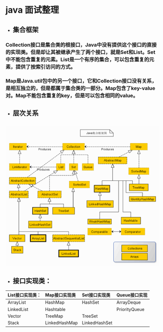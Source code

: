 # java 面试整理

* ## 集合框架

### **Collection接口是集合类的根接口，Java中没有提供这个接口的直接的实现类。但是却让其被继承产生了两个接口，就是Set和List。Set中不能包含重复的元素。List是一个有序的集合，可以包含重复的元素，提供了按索引访问的方式。**

### **Map是Java.util包中的另一个接口，它和Collection接口没有关系，是相互独立的，但是都属于集合类的一部分。Map包含了key-value对。Map不能包含重复的key，但是可以包含相同的value。**

* ## **层次关系**

## ![](/assets/import.png)

* ## 接口实现类：

| List接口实现类： | Map接口实现类 | **Set接口实现类** | **Queue接口实现** |
| :--- | :--- | :--- | :--- |
| ArrayList | HashMap | HashSet | ArrayDeque |
| LinkedList | Hashtable |  | PriorityQueue |
| Vector | TreeMap | TreeSet |  |
| Stack | LinkedHashMap | LinkedHashSet |  |



